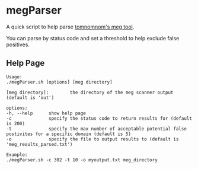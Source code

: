 # megParser
A quick script to help parse [tomnomnom's meg tool](https://github.com/tomnomnom/meg).

You can parse by status code and set a threshold to help exclude false positives.
## Help Page
```
Usage:
./megParser.sh [options] [meg directory]

[meg directory]:        the directory of the meg scanner output (default is 'out')

options:
-h, --help      show help page
-c              specify the status code to return results for (default is 200)
-t              specify the max number of acceptable potential false postivites for a specific domain (default is 5)
-o              specify the file to output results to (default is 'meg_results_parsed.txt')

Example:
./megParser.sh -c 302 -t 10 -o myoutput.txt meg_directory
```
